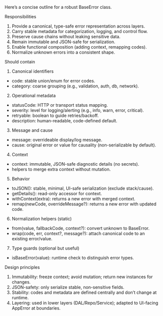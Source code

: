Here’s a concise outline for a robust BaseError class.

Responsibilities

1. Provide a canonical, type-safe error representation across layers.
2. Carry stable metadata for categorization, logging, and control flow.
3. Preserve cause chains without leaking sensitive data.
4. Remain immutable and JSON-safe for serialization.
5. Enable functional composition (adding context, remapping codes).
6. Normalize unknown errors into a consistent shape.

Should contain

1. Canonical identifiers

- code: stable union/enum for error codes.
- category: coarse grouping (e.g., validation, auth, db, network).

2. Operational metadata

- statusCode: HTTP or transport status mapping.
- severity: level for logging/alerting (e.g., info, warn, error, critical).
- retryable: boolean to guide retries/backoff.
- description: human-readable, code-defined default.

3. Message and cause

- message: overrideable display/log message.
- cause: original error or value for causality (non-serializable by default).

4. Context

- context: immutable, JSON-safe diagnostic details (no secrets).
- helpers to merge extra context without mutation.

5. Behavior

- toJSON(): stable, minimal, UI-safe serialization (exclude stack/cause).
- getDetails(): read-only accessor for context.
- withContext(extra): returns a new error with merged context.
- remap(newCode, overrideMessage?): returns a new error with updated code.

6. Normalization helpers (static)

- from(value, fallbackCode, context?): convert unknown to BaseError.
- wrap(code, err, context?, message?): attach canonical code to an existing error/value.

7. Type guards (optional but useful)

- isBaseError(value): runtime check to distinguish error types.

Design principles

1. Immutability: freeze context; avoid mutation; return new instances for changes.
2. JSON-safety: only serialize stable, non-sensitive fields.
3. Stability: codes and metadata are defined centrally and don’t change at runtime.
4. Layering: used in lower layers (DAL/Repo/Service); adapted to UI-facing AppError at boundaries.
